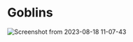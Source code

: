 # Goblins
![Screenshot from 2023-08-18 11-07-43](https://github.com/SegoleneH/Goblins/assets/135127507/6da5b079-c356-43c8-9d25-f704aa20ba46)
